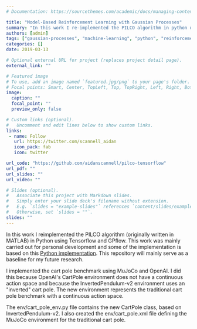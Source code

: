 ```yaml
---
# Documentation: https://sourcethemes.com/academic/docs/managing-content/

title: "Model-Based Reinforcement Learning with Gaussian Processes"
summary: "In this work I re-implemented the PILCO algorithm in python using Tensorflow and GPflow. This work was mainly carried out for personal development and some of the implementation is based on this [Python implementation](https://github.com/nrontsis/PILCO). This repository will mainly serve as a baseline for my future research."
authors: [admin]
tags: ["gaussian-processes", "machine-learning", "python", "reinforcement-learning", "code"]
categories: []
date: 2019-03-13

# Optional external URL for project (replaces project detail page).
external_link: ""

# Featured image
# To use, add an image named `featured.jpg/png` to your page's folder.
# Focal points: Smart, Center, TopLeft, Top, TopRight, Left, Right, BottomLeft, Bottom, BottomRight.
image:
  caption: ""
  focal_point: ""
  preview_only: false

# Custom links (optional).
#   Uncomment and edit lines below to show custom links.
links:
 - name: Follow
   url: https://twitter.com/scannell_aidan
   icon_pack: fab
   icon: twitter

url_code: "https://github.com/aidanscannell/pilco-tensorflow"
url_pdf: ""
url_slides: ""
url_video: ""

# Slides (optional).
#   Associate this project with Markdown slides.
#   Simply enter your slide deck's filename without extension.
#   E.g. `slides = "example-slides"` references `content/slides/example-slides.md`.
#   Otherwise, set `slides = ""`.
slides: ""
---
```

In this work I reimplemented the PILCO algorithm (originally written in MATLAB) in Python using Tensorflow and GPflow. 
This work was mainly carried out for personal development and some of the implementation is based on this [Python implementation](https://github.com/nrontsis/PILCO). 
This repository will mainly serve as a baseline for my future research.

I implemented the cart pole benchmark using MuJoCo and OpenAI. 
I did this because OpenAI's CartPole environment does not have a continuous action space and because the InvertedPendulum-v2 environment uses an "inverted" cart pole. 
The new environment represents the traditional cart pole benchmark with a continuous action space.

The env/cart_pole_env.py file contains the new CartPole class, based on InvertedPendulum-v2.
I also created the env/cart_pole.xml file defining the MuJoCo environment for the traditional cart pole.
